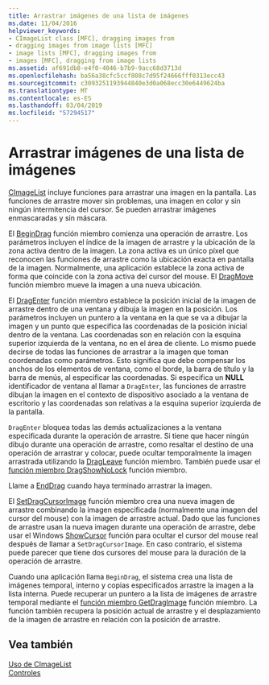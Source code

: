 ```yaml
---
title: Arrastrar imágenes de una lista de imágenes
ms.date: 11/04/2016
helpviewer_keywords:
- CImageList class [MFC], dragging images from
- dragging images from image lists [MFC]
- image lists [MFC], dragging images from
- images [MFC], dragging from image lists
ms.assetid: af691db8-e4f0-4046-b7b9-9acc68d3713d
ms.openlocfilehash: ba56a38cfc5ccf808c7d95f24666fff0313ecc43
ms.sourcegitcommit: c3093251193944840e3d0a068ecc30e6449624ba
ms.translationtype: MT
ms.contentlocale: es-ES
ms.lasthandoff: 03/04/2019
ms.locfileid: "57294517"
---
```

# <a name="dragging-images-from-an-image-list"></a>Arrastrar imágenes de una lista de imágenes

[CImageList](../mfc/reference/cimagelist-class.md) incluye funciones para arrastrar una imagen en la pantalla. Las funciones de arrastre mover sin problemas, una imagen en color y sin ningún intermitencia del cursor. Se pueden arrastrar imágenes enmascaradas y sin máscara.

El [BeginDrag](../mfc/reference/cimagelist-class.md#begindrag) función miembro comienza una operación de arrastre. Los parámetros incluyen el índice de la imagen de arrastre y la ubicación de la zona activa dentro de la imagen. La zona activa es un único píxel que reconocen las funciones de arrastre como la ubicación exacta en pantalla de la imagen. Normalmente, una aplicación establece la zona activa de forma que coincide con la zona activa del cursor del mouse. El [DragMove](../mfc/reference/cimagelist-class.md#dragmove) función miembro mueve la imagen a una nueva ubicación.

El [DragEnter](../mfc/reference/cimagelist-class.md#dragenter) función miembro establece la posición inicial de la imagen de arrastre dentro de una ventana y dibuja la imagen en la posición. Los parámetros incluyen un puntero a la ventana en la que se va a dibujar la imagen y un punto que especifica las coordenadas de la posición inicial dentro de la ventana. Las coordenadas son en relación con la esquina superior izquierda de la ventana, no en el área de cliente. Lo mismo puede decirse de todas las funciones de arrastrar a la imagen que toman coordenadas como parámetros. Esto significa que debe compensar los anchos de los elementos de ventana, como el borde, la barra de título y la barra de menús, al especificar las coordenadas. Si especifica un **NULL** identificador de ventana al llamar a `DragEnter`, las funciones de arrastre dibujan la imagen en el contexto de dispositivo asociado a la ventana de escritorio y las coordenadas son relativas a la esquina superior izquierda de la pantalla.

`DragEnter` bloquea todas las demás actualizaciones a la ventana especificada durante la operación de arrastre. Si tiene que hacer ningún dibujo durante una operación de arrastre, como resaltar el destino de una operación de arrastrar y colocar, puede ocultar temporalmente la imagen arrastrada utilizando la [DragLeave](../mfc/reference/cimagelist-class.md#dragleave) función miembro. También puede usar el [función miembro DragShowNoLock](../mfc/reference/cimagelist-class.md#dragshownolock) función miembro.

Llame a [EndDrag](../mfc/reference/cimagelist-class.md#enddrag) cuando haya terminado arrastrar la imagen.

El [SetDragCursorImage](../mfc/reference/cimagelist-class.md#setdragcursorimage) función miembro crea una nueva imagen de arrastre combinando la imagen especificada (normalmente una imagen del cursor del mouse) con la imagen de arrastre actual. Dado que las funciones de arrastre usan la nueva imagen durante una operación de arrastre, debe usar el Windows [ShowCursor](/windows/desktop/api/winuser/nf-winuser-showcursor) función para ocultar el cursor del mouse real después de llamar a `SetDragCursorImage`. En caso contrario, el sistema puede parecer que tiene dos cursores del mouse para la duración de la operación de arrastre.

Cuando una aplicación llama `BeginDrag`, el sistema crea una lista de imágenes temporal, interno y copias especificados arrastre la imagen a la lista interna. Puede recuperar un puntero a la lista de imágenes de arrastre temporal mediante el [función miembro GetDragImage](../mfc/reference/cimagelist-class.md#getdragimage) función miembro. La función también recupera la posición actual de arrastre y el desplazamiento de la imagen de arrastre en relación con la posición de arrastre.

## <a name="see-also"></a>Vea también

[Uso de CImageList](../mfc/using-cimagelist.md)<br/>
[Controles](../mfc/controls-mfc.md)
